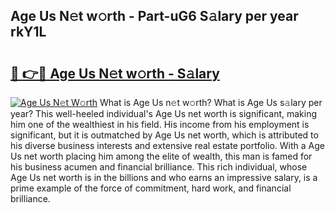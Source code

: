 ## Age Us N𝚎t w𝚘rth - Part-uG6 S𝚊lary per year rkY1L

# <h2><a href="http://gc3ib2.nevu.top/?p=Age+Us">🔗 👉🔴 Age Us N𝚎t w𝚘rth - S𝚊lary</a></h2>

[![Age Us N𝚎t W𝚘rth](https://i.imgur.com/Oavwk0R.jpeg)](http://gc3ib2.nevu.top/?p=Age+Us)
What is Age Us n𝚎t w𝚘rth? What is Age Us s𝚊lary per year?
This well-heeled individual's Age Us net worth is significant, making him one of the wealthiest in his field. His income from his employment is significant, but it is outmatched by Age Us net worth, which is attributed to his diverse business interests and extensive real estate portfolio. With a Age Us net worth placing him among the elite of wealth, this man is famed for his business acumen and financial brilliance. This rich individual, whose Age Us net worth is in the billions and who earns an impressive salary, is a prime example of the force of commitment, hard work, and financial brilliance.
